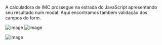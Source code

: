 A calculadora de IMC prossegue na estrada do JavaScript apresentando seu resultado num modal. Aqui encontramos também validação dos campos do form.

![image](https://github.com/user-attachments/assets/9e2b4fa5-d80c-4b7d-9236-fec22c0c397a)
![image](https://github.com/user-attachments/assets/835601cc-4968-41df-9049-ea81e5f63a74)

![image](https://github.com/user-attachments/assets/624985de-36e0-418a-b7a3-e930648c9536)
